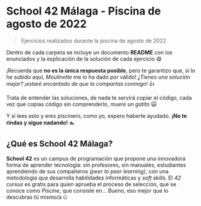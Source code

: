 # School 42 Málaga - Piscina de agosto de 2022
> Ejercicios realizados durante la piscina de agosto de 2022

Dentro de cada carpeta se incluye un documento **README** con los enunciados y la explicación de la solución de cada ejercicio :smile: 

¡Recuerda que **no es la única respuesta posible**, pero te garantizo que, si lo he subido aquí, _Moulinette_ me lo ha dado por válido!
_¿Tienes una solución mejor? ¡estaré encantado de que la compartas conmigo!_ :+1:

Trata de entender las soluciones, de nada te servirá copiar el código, cada vez que copias código sin comprenderlo, _muere un gatito_ :scream_cat:

Y si lees esto y eres piscinero, como yo, espero haberte ayudado. **¡No te rindas y sigue nadando!** :swimmer:

## ¿Qué es School 42 Málaga?

**School 42** es un campus de programación que propone una innovadora forma de aprender tecnología: sin profesores, sin manuales, estudiantes aprendiendo de sus compañeros _(peer to peer learning)_, con una metodología que desarrolla habilidades informáticas y _soft skills_. El _42 cursus_ es gratis para quien aprueba el proceso de selección, que se conoce como _Piscine_, que consiste en... Bueno, eso mejor que lo descubras tú mismo/a :zipper_mouth_face:
